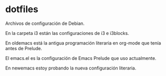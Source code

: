 # dotfiles

Archivos de configuración de Debian.

En la carpeta i3 están las configuraciones de i3 e i3blocks.

En oldemacs está la antigua programación literaria en org-mode que tenía antes de Prelude.

El emacs.el es la configuración de Emacs Prelude que uso actualmente.

En newemacs estoy probando la nueva configuración literaria.

